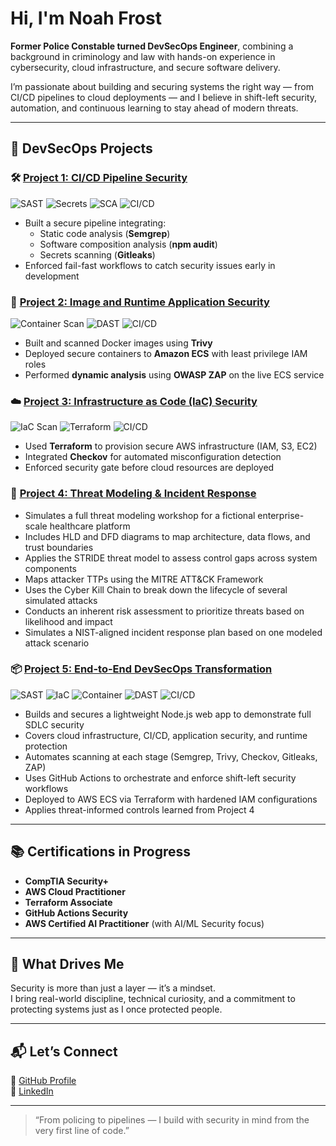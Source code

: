 # Hi, I'm Noah Frost

**Former Police Constable turned DevSecOps Engineer**, combining a background in criminology and law with hands-on experience in cybersecurity, cloud infrastructure, and secure software delivery.

I’m passionate about building and securing systems the right way — from CI/CD pipelines to cloud deployments — and I believe in shift-left security, automation, and continuous learning to stay ahead of modern threats.

---

## 🔐 DevSecOps Projects

### 🛠️ [Project 1: CI/CD Pipeline Security](https://github.com/nfroze/Project-1-CI-CD-Pipeline-Security)
![SAST](https://img.shields.io/badge/SAST-Semgrep-orange)
![Secrets](https://img.shields.io/badge/Secrets-Gitleaks-red)
![SCA](https://img.shields.io/badge/SCA-npm%20audit-blue)
![CI/CD](https://img.shields.io/badge/CI--CD-GitHub%20Actions-lightgrey)

- Built a secure pipeline integrating:
  - Static code analysis (**Semgrep**)
  - Software composition analysis (**npm audit**)
  - Secrets scanning (**Gitleaks**)
- Enforced fail-fast workflows to catch security issues early in development

### 🐳 [Project 2: Image and Runtime Application Security](https://github.com/nfroze/Project-2-Image-and-Runtime-Application-Security)
![Container Scan](https://img.shields.io/badge/Container%20Scan-Trivy-blue)
![DAST](https://img.shields.io/badge/DAST-ZAP-informational)
![CI/CD](https://img.shields.io/badge/CI--CD-GitHub%20Actions-lightgrey)

- Built and scanned Docker images using **Trivy**
- Deployed secure containers to **Amazon ECS** with least privilege IAM roles
- Performed **dynamic analysis** using **OWASP ZAP** on the live ECS service

### ☁️ [Project 3: Infrastructure as Code (IaC) Security](https://github.com/nfroze/Project-3-Infrastructure-as-Code-IaC-Security)
![IaC Scan](https://img.shields.io/badge/IaC-Checkov-green)
![Terraform](https://img.shields.io/badge/IaC-Terraform-purple)
![CI/CD](https://img.shields.io/badge/CI--CD-GitHub%20Actions-lightgrey)

- Used **Terraform** to provision secure AWS infrastructure (IAM, S3, EC2)
- Integrated **Checkov** for automated misconfiguration detection
- Enforced security gate before cloud resources are deployed

### 🧠 [Project 4: Threat Modeling & Incident Response](https://github.com/nfroze/Project-4-Threat-Modeling-Incident-Response)
- Simulates a full threat modeling workshop for a fictional enterprise-scale healthcare platform
- Includes HLD and DFD diagrams to map architecture, data flows, and trust boundaries
- Applies the STRIDE threat model to assess control gaps across system components
- Maps attacker TTPs using the MITRE ATT&CK Framework
- Uses the Cyber Kill Chain to break down the lifecycle of several simulated attacks
- Conducts an inherent risk assessment to prioritize threats based on likelihood and impact
- Simulates a NIST-aligned incident response plan based on one modeled attack scenario

### 📦 [Project 5: End-to-End DevSecOps Transformation](https://github.com/nfroze/Project-5---End-to-End-DevSecOps-Transformation)
![SAST](https://img.shields.io/badge/SAST-Semgrep-orange)
![IaC](https://img.shields.io/badge/IaC-Checkov-green)
![Container](https://img.shields.io/badge/Container-Trivy-blue)
![DAST](https://img.shields.io/badge/DAST-ZAP-informational)
![CI/CD](https://img.shields.io/badge/CI--CD-GitHub%20Actions-lightgrey)

- Builds and secures a lightweight Node.js web app to demonstrate full SDLC security
- Covers cloud infrastructure, CI/CD, application security, and runtime protection
- Automates scanning at each stage (Semgrep, Trivy, Checkov, Gitleaks, ZAP)
- Uses GitHub Actions to orchestrate and enforce shift-left security workflows
- Deployed to AWS ECS via Terraform with hardened IAM configurations
- Applies threat-informed controls learned from Project 4

---

## 📚 Certifications in Progress

- **CompTIA Security+**  
- **AWS Cloud Practitioner**  
- **Terraform Associate**  
- **GitHub Actions Security**  
- **AWS Certified AI Practitioner** (with AI/ML Security focus)

---

## 🚀 What Drives Me

Security is more than just a layer — it’s a mindset.  
I bring real-world discipline, technical curiosity, and a commitment to protecting systems just as I once protected people.

---

## 📬 Let’s Connect

🔗 [GitHub Profile](https://github.com/nfroze)  
🔗 [LinkedIn](https://www.linkedin.com/in/noahfrost-devsecops)

---

> “From policing to pipelines — I build with security in mind from the very first line of code.”